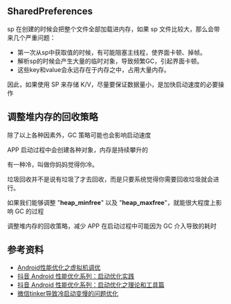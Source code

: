 
## SharedPreferences

sp 在创建的时候会把整个文件全部加载进内存，如果 sp 文件比较大，那么会带来几个严重问题：

- 第一次从sp中获取值的时候，有可能阻塞主线程，使界面卡顿、掉帧。
- 解析sp的时候会产生大量的临时对象，导致频繁GC，引起界面卡顿。
- 这些key和value会永远存在于内存之中，占用大量内存。

因此，如果使用 SP 来存储 K/V，尽量要保证数据量小，是加快启动速度的必要操作

## 调整堆内存的回收策略

除了以上各种因素外，GC 策略可能也会影响启动速度

APP 启动过程中会创建各种对象，内存是持续攀升的

有一种冷，叫做你妈妈觉得你冷。

垃圾回收并不是说有垃圾了才去回收，而是只要系统觉得你需要回收垃圾就会进行。

如果我们能够调整 "**heap_minfree**" 以及 "**heap_maxfree**"，就能很大程度上影响 GC 的过程

调整堆内存的回收策略，减少 APP 在启动过程中可能因为 GC 介入导致的耗时

## 参考资料

- [Android性能优化之虚拟机调优](https://weishu.me/2016/12/23/dive-into-android-optimize-vm-heap/)
- [抖音 Android 性能优化系列：启动优化实践](https://juejin.cn/post/7080065015197204511)
- [抖音 Android 性能优化系列：启动优化之理论和工具篇](https://juejin.cn/post/7058080006022856735)
- [微信tinker导致冷启动变慢的问题优化](https://blog.csdn.net/yun_hen/article/details/122201779)
